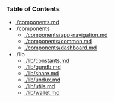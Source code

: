 
### Table of Contents

-   [./components.md](./components.md)
-   ./components
      -   [./components/app-navigation.md](./components/app-navigation.md)
      -   [./components/common.md](./components/common.md)
      -   [./components/dashboard.md](./components/dashboard.md)
-   ./lib
      -   [./lib/constants.md](./lib/constants.md)
      -   [./lib/gundb.md](./lib/gundb.md)
      -   [./lib/share.md](./lib/share.md)
      -   [./lib/undux.md](./lib/undux.md)
      -   [./lib/utils.md](./lib/utils.md)
      -   [./lib/wallet.md](./lib/wallet.md)
